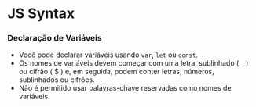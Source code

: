 # JS Syntax

### Declaração de Variáveis

- Você pode declarar variáveis usando `var`, `let` ou `const`.
- Os nomes de variáveis devem começar com uma letra, sublinhado ( \_ ) ou cifrão ( $ ) e, em seguida, podem conter letras, números, sublinhados ou cifrões.
- Não é permitido usar palavras-chave reservadas como nomes de variáveis.